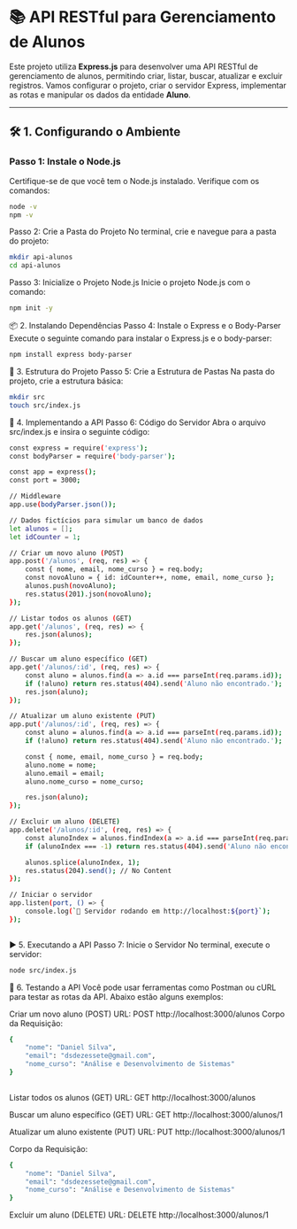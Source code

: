 
# 📚 API RESTful para Gerenciamento de Alunos

Este projeto utiliza **Express.js** para desenvolver uma API RESTful de gerenciamento de alunos, permitindo criar, listar, buscar, atualizar e excluir registros. Vamos configurar o projeto, criar o servidor Express, implementar as rotas e manipular os dados da entidade **Aluno**.

---

## 🛠️ 1. Configurando o Ambiente

### Passo 1: Instale o Node.js
Certifique-se de que você tem o Node.js instalado. Verifique com os comandos:
```bash
node -v
npm -v
```

Passo 2: Crie a Pasta do Projeto
No terminal, crie e navegue para a pasta do projeto:
```bash
mkdir api-alunos
cd api-alunos
```

Passo 3: Inicialize o Projeto Node.js
Inicie o projeto Node.js com o comando:
```bash
npm init -y
```
📦 2. Instalando Dependências
Passo 4: Instale o Express e o Body-Parser
Execute o seguinte comando para instalar o Express.js e o body-parser:
```bash
npm install express body-parser   
```

📂 3. Estrutura do Projeto
Passo 5: Crie a Estrutura de Pastas
Na pasta do projeto, crie a estrutura básica:
```bash
mkdir src
touch src/index.js
```


📝 4. Implementando a API
Passo 6: Código do Servidor
Abra o arquivo src/index.js e insira o seguinte código:
```bash
const express = require('express');
const bodyParser = require('body-parser');

const app = express();
const port = 3000;

// Middleware
app.use(bodyParser.json());

// Dados fictícios para simular um banco de dados
let alunos = [];
let idCounter = 1;

// Criar um novo aluno (POST)
app.post('/alunos', (req, res) => {
    const { nome, email, nome_curso } = req.body;
    const novoAluno = { id: idCounter++, nome, email, nome_curso };
    alunos.push(novoAluno);
    res.status(201).json(novoAluno);
});

// Listar todos os alunos (GET)
app.get('/alunos', (req, res) => {
    res.json(alunos);
});

// Buscar um aluno específico (GET)
app.get('/alunos/:id', (req, res) => {
    const aluno = alunos.find(a => a.id === parseInt(req.params.id));
    if (!aluno) return res.status(404).send('Aluno não encontrado.');
    res.json(aluno);
});

// Atualizar um aluno existente (PUT)
app.put('/alunos/:id', (req, res) => {
    const aluno = alunos.find(a => a.id === parseInt(req.params.id));
    if (!aluno) return res.status(404).send('Aluno não encontrado.');

    const { nome, email, nome_curso } = req.body;
    aluno.nome = nome;
    aluno.email = email;
    aluno.nome_curso = nome_curso;

    res.json(aluno);
});

// Excluir um aluno (DELETE)
app.delete('/alunos/:id', (req, res) => {
    const alunoIndex = alunos.findIndex(a => a.id === parseInt(req.params.id));
    if (alunoIndex === -1) return res.status(404).send('Aluno não encontrado.');

    alunos.splice(alunoIndex, 1);
    res.status(204).send(); // No Content
});

// Iniciar o servidor
app.listen(port, () => {
    console.log(`🚀 Servidor rodando em http://localhost:${port}`);
});
        
```


▶️ 5. Executando a API
Passo 7: Inicie o Servidor
No terminal, execute o servidor:
```bash
node src/index.js  
```


🔎 6. Testando a API
Você pode usar ferramentas como Postman ou cURL para testar as rotas da API. Abaixo estão alguns exemplos:

Criar um novo aluno (POST)
URL: POST http://localhost:3000/alunos
Corpo da Requisição:
```bash
{
    "nome": "Daniel Silva",
    "email": "dsdezessete@gmail.com",
    "nome_curso": "Análise e Desenvolvimento de Sistemas"
}
        
```

Listar todos os alunos (GET)
URL: GET http://localhost:3000/alunos

Buscar um aluno específico (GET)
URL: GET http://localhost:3000/alunos/1

Atualizar um aluno existente (PUT)
URL: PUT http://localhost:3000/alunos/1

Corpo da Requisição:
```bash
{
    "nome": "Daniel Silva",
    "email": "dsdezessete@gmail.com",
    "nome_curso": "Análise e Desenvolvimento de Sistemas"
}
```

Excluir um aluno (DELETE)
URL: DELETE http://localhost:3000/alunos/1
